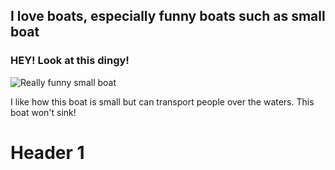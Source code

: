 ## I love boats, especially funny boats such as small boat


### HEY! Look at this dingy!
![Really funny small boat](https://www.clcboats.com/images/photos/boats/Ultralight-Dinghy/Ultralight%20Dinghy%20Launch%20-%205%20-%20Thumb.jpg)

I like how this boat is small but can transport people over the waters. This boat won't sink!

# Header 1
